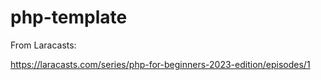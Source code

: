 # php-template

From Laracasts:

https://laracasts.com/series/php-for-beginners-2023-edition/episodes/1